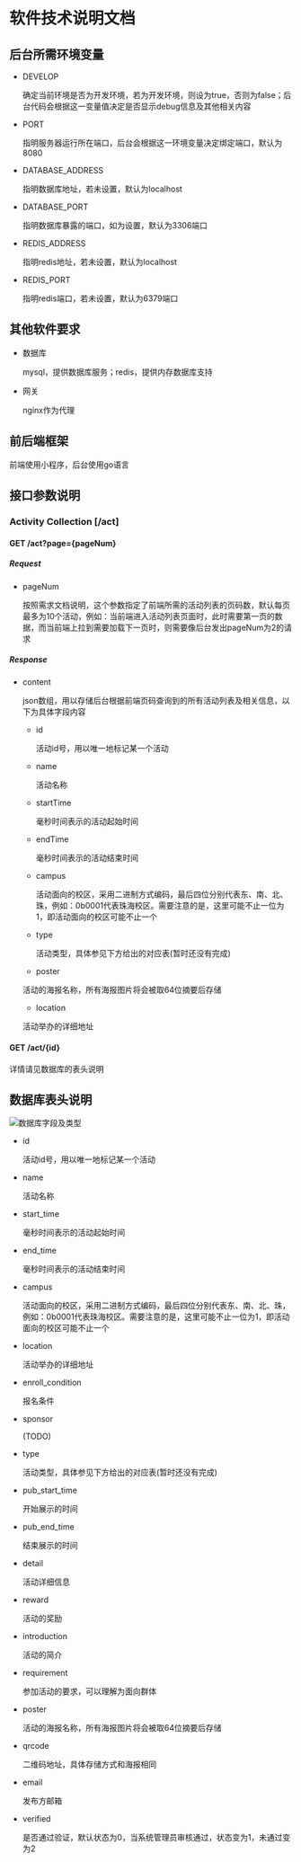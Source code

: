 # 软件技术说明文档

## 后台所需环境变量

- DEVELOP

  确定当前环境是否为开发环境，若为开发环境，则设为true，否则为false；后台代码会根据这一变量值决定是否显示debug信息及其他相关内容

- PORT

  指明服务器运行所在端口，后台会根据这一环境变量决定绑定端口，默认为8080

- DATABASE_ADDRESS

  指明数据库地址，若未设置，默认为localhost

- DATABASE_PORT

  指明数据库暴露的端口，如为设置，默认为3306端口

- REDIS_ADDRESS

  指明redis地址，若未设置，默认为localhost

- REDIS_PORT

  指明redis端口，若未设置，默认为6379端口

## 其他软件要求

- 数据库

  mysql，提供数据库服务；redis，提供内存数据库支持

- 网关

  nginx作为代理

## 前后端框架

  前端使用小程序，后台使用go语言

## 接口参数说明

### Activity Collection [/act]

#### GET /act?page={pageNum}

##### Request

- pageNum

  按照需求文档说明，这个参数指定了前端所需的活动列表的页码数，默认每页最多为10个活动，例如：当前端进入活动列表页面时，此时需要第一页的数据，而当前端上拉到需要加载下一页时，则需要像后台发出pageNum为2的请求

##### Response

- content

  json数组，用以存储后台根据前端页码查询到的所有活动列表及相关信息，以下为具体字段内容

  - id

    活动id号，用以唯一地标记某一个活动

  - name

    活动名称

  - startTime

    毫秒时间表示的活动起始时间

  - endTime

    毫秒时间表示的活动结束时间

  - campus

    活动面向的校区，采用二进制方式编码，最后四位分别代表东、南、北、珠，例如：0b0001代表珠海校区。需要注意的是，这里可能不止一位为1，即活动面向的校区可能不止一个

  - type

    活动类型，具体参见下方给出的对应表(暂时还没有完成)

  - poster

  活动的海报名称，所有海报图片将会被取64位摘要后存储

  - location

  活动举办的详细地址

#### GET /act/{id}

  详情请见数据库的表头说明

## 数据库表头说明

![数据库字段及类型](pic/db_design.png)

- id

  活动id号，用以唯一地标记某一个活动

- name

  活动名称

- start_time

  毫秒时间表示的活动起始时间

- end_time

  毫秒时间表示的活动结束时间

- campus

  活动面向的校区，采用二进制方式编码，最后四位分别代表东、南、北、珠，例如：0b0001代表珠海校区。需要注意的是，这里可能不止一位为1，即活动面向的校区可能不止一个

- location

  活动举办的详细地址

- enroll_condition

  报名条件

- sponsor

  (TODO)

- type

  活动类型，具体参见下方给出的对应表(暂时还没有完成)

- pub_start_time

  开始展示的时间

- pub_end_time

  结束展示的时间

- detail

  活动详细信息

- reward

  活动的奖励

- introduction

  活动的简介

- requirement

  参加活动的要求，可以理解为面向群体

- poster

  活动的海报名称，所有海报图片将会被取64位摘要后存储

- qrcode

  二维码地址，具体存储方式和海报相同

- email

  发布方邮箱

- verified

  是否通过验证，默认状态为0，当系统管理员审核通过，状态变为1，未通过变为2